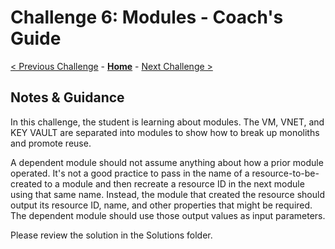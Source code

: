 # Challenge 6: Modules - Coach's Guide

[< Previous Challenge](./Solution-05.md) - **[Home](./README.md)** - [Next Challenge >](./Solution-07.md)

## Notes & Guidance

In this challenge, the student is learning about modules.  The VM, VNET, and KEY VAULT are separated into modules to show how to break up monoliths and promote reuse.

A dependent module should not assume anything about how a prior module operated. It's not a good practice to pass in the name of a resource-to-be-created to a module and then recreate a resource ID in the next module using that same name. Instead, the module that created the resource should output its resource ID, name, and other properties that might be required. The dependent module should use those output values as input parameters. 

Please review the solution in the Solutions folder.
